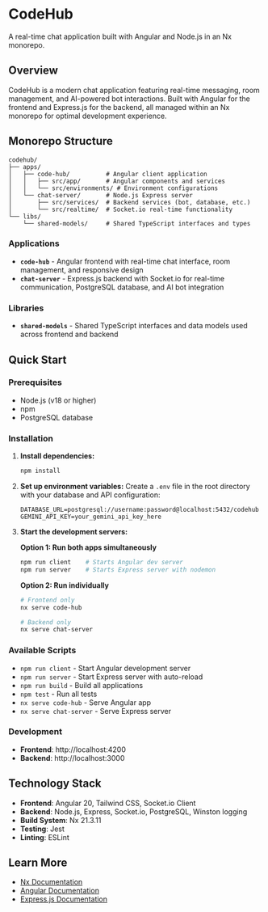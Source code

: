 # CodeHub

A real-time chat application built with Angular and Node.js in an Nx monorepo.

## Overview

CodeHub is a modern chat application featuring real-time messaging, room management, and AI-powered bot interactions. Built with Angular for the frontend and Express.js for the backend, all managed within an Nx monorepo for optimal development experience.

## Monorepo Structure

```
codehub/
├── apps/
│   ├── code-hub/          # Angular client application
│   │   ├── src/app/       # Angular components and services
│   │   └── src/environments/ # Environment configurations
│   └── chat-server/       # Node.js Express server
│       ├── src/services/  # Backend services (bot, database, etc.)
│       └── src/realtime/  # Socket.io real-time functionality
└── libs/
    └── shared-models/     # Shared TypeScript interfaces and types
```

### Applications

- **`code-hub`** - Angular frontend with real-time chat interface, room management, and responsive design
- **`chat-server`** - Express.js backend with Socket.io for real-time communication, PostgreSQL database, and AI bot integration

### Libraries

- **`shared-models`** - Shared TypeScript interfaces and data models used across frontend and backend

## Quick Start

### Prerequisites

- Node.js (v18 or higher)
- npm
- PostgreSQL database

### Installation

1. **Install dependencies:**

   ```bash
   npm install
   ```

2. **Set up environment variables:**
   Create a `.env` file in the root directory with your database and API configuration:

   ```env
   DATABASE_URL=postgresql://username:password@localhost:5432/codehub
   GEMINI_API_KEY=your_gemini_api_key_here
   ```

3. **Start the development servers:**

   **Option 1: Run both apps simultaneously**

   ```bash
   npm run client    # Starts Angular dev server
   npm run server    # Starts Express server with nodemon
   ```

   **Option 2: Run individually**

   ```bash
   # Frontend only
   nx serve code-hub

   # Backend only
   nx serve chat-server
   ```

### Available Scripts

- `npm run client` - Start Angular development server
- `npm run server` - Start Express server with auto-reload
- `npm run build` - Build all applications
- `npm test` - Run all tests
- `nx serve code-hub` - Serve Angular app
- `nx serve chat-server` - Serve Express server

### Development

- **Frontend**: http://localhost:4200
- **Backend**: http://localhost:3000

## Technology Stack

- **Frontend**: Angular 20, Tailwind CSS, Socket.io Client
- **Backend**: Node.js, Express, Socket.io, PostgreSQL, Winston logging
- **Build System**: Nx 21.3.11
- **Testing**: Jest
- **Linting**: ESLint

## Learn More

- [Nx Documentation](https://nx.dev)
- [Angular Documentation](https://angular.io/docs)
- [Express.js Documentation](https://expressjs.com)
